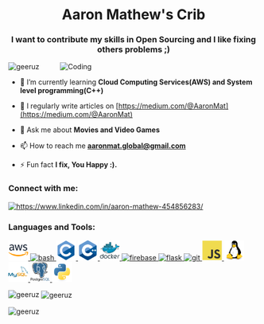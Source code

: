 <h1 align="center">Aaron Mathew's Crib </h1>
<h3 align="center">I want to contribute my skills in Open Sourcing and I like fixing others problems ;)</h3>
<img align="right" alt="Coding" width="400"src="https://gifsec.com/wp-content/uploads/2022/09/hello-gif-30.gif">
<p align="left"> <img src="https://komarev.com/ghpvc/?username=geeruz&label=Profile%20views&color=0e75b6&style=flat" alt="geeruz" /> </p>

- 🌱 I’m currently learning **Cloud Computing Services(AWS) and System level programming(C++)**

- 📝 I regularly write articles on [https://medium.com/@AaronMat](https://medium.com/@AaronMat)

- 💬 Ask me about **Movies and Video Games**

- 📫 How to reach me **aaronmat.global@gmail.com**

- ⚡ Fun fact **I fix, You Happy :).**

<h3 align="left">Connect with me:</h3>
<p align="left">
<a href="https://linkedin.com/in/https://www.linkedin.com/in/aaron-mathew-454856283/" target="blank"><img align="center" src="https://raw.githubusercontent.com/rahuldkjain/github-profile-readme-generator/master/src/images/icons/Social/linked-in-alt.svg" alt="https://www.linkedin.com/in/aaron-mathew-454856283/" height="30" width="40" /></a>
</p>

<h3 align="left">Languages and Tools:</h3>
<p align="left"> <a href="https://aws.amazon.com" target="_blank" rel="noreferrer"> <img src="https://raw.githubusercontent.com/devicons/devicon/master/icons/amazonwebservices/amazonwebservices-original-wordmark.svg" alt="aws" width="40" height="40"/> </a> <a href="https://www.gnu.org/software/bash/" target="_blank" rel="noreferrer"> <img src="https://www.vectorlogo.zone/logos/gnu_bash/gnu_bash-icon.svg" alt="bash" width="40" height="40"/> </a> <a href="https://www.cprogramming.com/" target="_blank" rel="noreferrer"> <img src="https://raw.githubusercontent.com/devicons/devicon/master/icons/c/c-original.svg" alt="c" width="40" height="40"/> </a> <a href="https://www.w3schools.com/cpp/" target="_blank" rel="noreferrer"> <img src="https://raw.githubusercontent.com/devicons/devicon/master/icons/cplusplus/cplusplus-original.svg" alt="cplusplus" width="40" height="40"/> </a> <a href="https://www.docker.com/" target="_blank" rel="noreferrer"> <img src="https://raw.githubusercontent.com/devicons/devicon/master/icons/docker/docker-original-wordmark.svg" alt="docker" width="40" height="40"/> </a> <a href="https://firebase.google.com/" target="_blank" rel="noreferrer"> <img src="https://www.vectorlogo.zone/logos/firebase/firebase-icon.svg" alt="firebase" width="40" height="40"/> </a> <a href="https://flask.palletsprojects.com/" target="_blank" rel="noreferrer"> <img src="https://www.vectorlogo.zone/logos/pocoo_flask/pocoo_flask-icon.svg" alt="flask" width="40" height="40"/> </a> <a href="https://git-scm.com/" target="_blank" rel="noreferrer"> <img src="https://www.vectorlogo.zone/logos/git-scm/git-scm-icon.svg" alt="git" width="40" height="40"/> </a> <a href="https://developer.mozilla.org/en-US/docs/Web/JavaScript" target="_blank" rel="noreferrer"> <img src="https://raw.githubusercontent.com/devicons/devicon/master/icons/javascript/javascript-original.svg" alt="javascript" width="40" height="40"/> </a> <a href="https://www.linux.org/" target="_blank" rel="noreferrer"> <img src="https://raw.githubusercontent.com/devicons/devicon/master/icons/linux/linux-original.svg" alt="linux" width="40" height="40"/> </a> <a href="https://www.mysql.com/" target="_blank" rel="noreferrer"> <img src="https://raw.githubusercontent.com/devicons/devicon/master/icons/mysql/mysql-original-wordmark.svg" alt="mysql" width="40" height="40"/> </a> <a href="https://www.postgresql.org" target="_blank" rel="noreferrer"> <img src="https://raw.githubusercontent.com/devicons/devicon/master/icons/postgresql/postgresql-original-wordmark.svg" alt="postgresql" width="40" height="40"/> </a> <a href="https://www.python.org" target="_blank" rel="noreferrer"> <img src="https://raw.githubusercontent.com/devicons/devicon/master/icons/python/python-original.svg" alt="python" width="40" height="40"/> </a> </p>

<p><img align="left" src="https://github-readme-stats.vercel.app/api/top-langs?username=geeruz&show_icons=true&locale=en&layout=compact" alt="geeruz" /></p>

<p>&nbsp;<img align="center" src="https://github-readme-stats.vercel.app/api?username=geeruz&show_icons=true&locale=en" alt="geeruz" /></p>

<p><img align="center" src="https://github-readme-streak-stats.herokuapp.com/?user=geeruz&" alt="geeruz" /></p>
